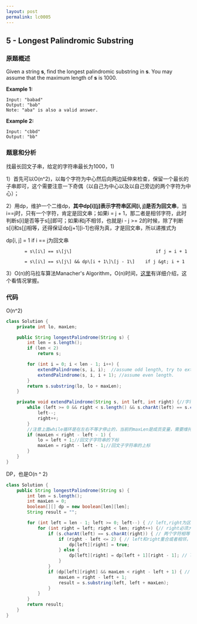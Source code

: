 ```yaml
---
layout: post
permalink: lc0005
---
```


## 5 - Longest Palindromic Substring

### 原题概述

Given a string **s**, find the longest palindromic substring in **s**. You may assume that the maximum length of **s** is 1000.

**Example 1:**

```text
Input: "babad"
Output: "bab"
Note: "aba" is also a valid answer.
```

**Example 2:**

```text
Input: "cbbd"
Output: "bb"
```

### 题意和分析

找最长回文子串，给定的字符串最长为1000，1\)

1）首先可以O\(n^2\)，以每个字符为中心然后向两边延伸来检查，保留一个最长的子串即可，这个需要注意一下奇偶（以自己为中心以及以自己旁边的两个字符为中心）；

2）用dp，维护一个二维dp，**其中dp\[i\]\[j\]表示字符串区间\[i, j\]是否为回文串**，当i==j时，只有一个字符，肯定是回文串；如果i = j + 1，那二者是相邻字符，此时判断s\[i\]是否等于s\[j\]即可；如果i和j不相邻，也就是i - j &gt;= 2的时候，除了判断s\[i\]和s\[j\]相等，还得保证dp\[j+1\]\[i-1\]也得为真，才是回文串，所以递推式为

dp\[i, j\] = 1                                               if i == j为回文串

           = s\[i\] == s\[j\]                                if j = i + 1

           = s\[i\] == s\[j\] && dp\[i + 1\]\[j - 1\]    if j &gt; i + 1     

3）O\(n\)的马拉车算法Manacher's Algorithm，O\(n\)时间，[这里](http://www.cnblogs.com/grandyang/p/4475985.html)有详细介绍，这个看情况掌握。

### 代码

O\(n^2\)

```java
class Solution {
    private int lo, maxLen;

    public String longestPalindrome(String s) {
        int len = s.length();
        if (len < 2)
            return s;

        for (int i = 0; i < len - 1; i++) {
            extendPalindrome(s, i, i);  //assume odd length, try to extend Palindrome as possible
            extendPalindrome(s, i, i + 1); //assume even length.
        }
        return s.substring(lo, lo + maxLen);
    }

    private void extendPalindrome(String s, int left, int right) {//字符串和两个指针
        while (left >= 0 && right < s.length() && s.charAt(left) == s.charAt(right)) {
            left--;
            right++;
        }
        //注意上面while循环是在左右不等才停止的，当前的maxLen是成员变量，需要维持奇偶中大的一个（较小的不进循环）
        if (maxLen < right - left - 1) {
            lo = left + 1;//回文子字符串的下标
            maxLen = right - left - 1;//回文子字符串的上标
        }
    }
}
```

DP，也是O\(n ^ 2\)

```java
class Solution {
    public String longestPalindrome(String s) {
        int len = s.length();
        int maxLen = 0;
        boolean[][] dp = new boolean[len][len];
        String result = "";

        for (int left = len - 1; left >= 0; left--) { // left,right为区间[left, right]最长回文
            for (int right = left; right < len; right++) {// right必须大于等于left，所以left从右到左，right从左到右比较好写
                if (s.charAt(left) == s.charAt(right)) { // 两个字符相等
                    if (right - left <= 2) { // left和right重合或者相邻，或者中间隔一个字符
                        dp[left][right] = true;
                    } else {
                        dp[left][right] = dp[left + 1][right - 1]; // left和right对应字符相等的情况下，取决与上一个状态
                    }
                }
                if (dp[left][right] && maxLen < right - left + 1) { // 计算当前dp对应的最长字符串
                    maxLen = right - left + 1;
                    result = s.substring(left, left + maxLen);
                }
            }
        }
        return result;
    }
}
```

